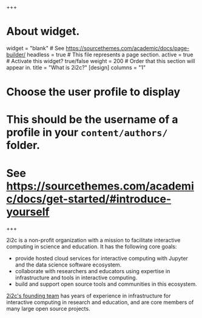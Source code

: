 +++
# About widget.
widget = "blank"  # See https://sourcethemes.com/academic/docs/page-builder/
headless = true  # This file represents a page section.
active = true  # Activate this widget? true/false
weight = 200  # Order that this section will appear in.
title = "What is 2i2c?"
[design]
  columns = "1"

# Choose the user profile to display
# This should be the username of a profile in your `content/authors/` folder.
# See https://sourcethemes.com/academic/docs/get-started/#introduce-yourself
+++

2i2c is a non-profit organization with a mission to facilitate interactive
computing in science and education. It has the following core goals:

* provide hosted cloud services for interactive computing with Jupyter and the data
  science software ecosystem.
* collaborate with researchers and educators using expertise in infrastructure and tools
  in interactive computing.
* build and support open source tools and communities in this ecosystem.

[2i2c's founding team](/about) has years of experience in infrastructure for interactive
computing in research and education, and are core members of many large open source
projects.
